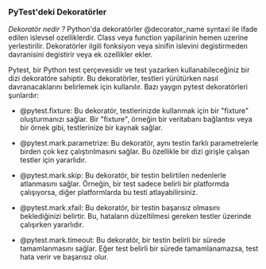 ### PyTest'deki Dekoratörler

_Dekoratör nedir ?_ 
Python'da dekoratörler @decorator_name syntaxi ile ifade edilen islevsel ozelliklerdir. Class veya function yapilarinin hemen uzerine yerlestirilir.
Dekoratörler ilgili fonksiyon veya sinifin islevini degistirmeden davranisini degistirir veya ek ozellikler ekler.

Pytest, bir Python test çerçevesidir ve test yazarken kullanabileceğiniz bir dizi dekoratöre sahiptir. Bu dekoratörler, testleri yürütürken nasıl davranacaklarını belirlemek için kullanılır. Bazı yaygın pytest dekoratörleri şunlardır:

* @pytest.fixture: Bu dekoratör, testlerinizde kullanmak için bir "fixture" oluşturmanızı sağlar. 
  Bir "fixture", örneğin bir veritabanı bağlantısı veya bir örnek gibi, testlerinize bir kaynak sağlar.

* @pytest.mark.parametrize: Bu dekoratör, aynı testin farklı parametrelerle birden çok kez çalıştırılmasını sağlar. 
  Bu özellikle bir dizi girişle çalışan testler için yararlıdır.

* @pytest.mark.skip: Bu dekoratör, bir testin belirtilen nedenlerle atlanmasını sağlar. 
  Örneğin, bir test sadece belirli bir platformda çalışıyorsa, diğer platformlarda bu testi atlayabilirsiniz.

* @pytest.mark.xfail: Bu dekoratör, bir testin başarısız olmasını beklediğinizi belirtir. 
  Bu, hataların düzeltilmesi gereken testler üzerinde çalışırken yararlıdır.

* @pytest.mark.timeout: Bu dekoratör, bir testin belirli bir sürede tamamlanmasını sağlar. 
  Eğer test belirli bir sürede tamamlanamazsa, test hata verir ve başarısız olur.
